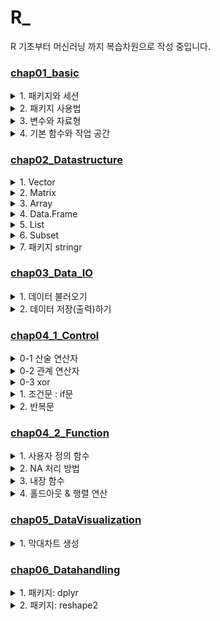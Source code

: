 # R_
R 기초부터 머신러닝 까지 복습차원으로 작성 중입니다. 

### [chap01_basic](https://github.com/Ki-Hong-Kim/R_/blob/master/R_script/chap01_basic.R)
<details>
    <summary>1. 패키지와 세션</summary>
    <blockquote> > 패키지와 세션의 정보를 확인 하는 방법 </blockquote>
</details>

<details>
    <summary>2. 패키지 사용법</summary>
    <blockquote> > 패키지 설치와 호출(활성화) </blockquote>
    <blockquote> > 패키지 문제 발생시 삭제하는 방법 </blockquote>
</details>

<details>
    <summary>3. 변수와 자료형</summary>
    <blockquote> > 변수란? </blockquote>
    <blockquote> > 변수 작성 규칙과 방식 </blockquote>
    <blockquote> > 데이터 타입 </blockquote>
</details>

<details>
    <summary>4. 기본 함수와 작업 공간</summary>
    <blockquote> > 기본 함수 확인 방법 </blockquote>
    <blockquote> > 작업공간 확인 및 설정 방법 </blockquote>
</details>

### [chap02_Datastructure](https://github.com/Ki-Hong-Kim/R_/blob/master/R_script/chap02_Datastructure.R)
<details>
    <summary>1. Vector</summary>
    <blockquote> > 벡터 생성 함수 : c(), seq(), rep() </blockquote>
    <blockquote> > vector index 사용방법 </blockquote>
</details>

<details>
    <summary>2. Matrix </summary>
    <blockquote> > Matrix 생성 함수 : matrix(), rbind(), cbind() </blockquote>
    <blockquote> > matrix index 사용방법 </blockquote>
    <blockquote> > broadcast 연산이란? </blockquote>
    <blockquote> > apply() </blockquote>
</details>

<details>
    <summary>3. Array </summary>
    <blockquote> > arry index 사용방법 </blockquote>
</details>

<details>
    <summary>4. Data.Frame </summary>
    <blockquote> > DataFrame 생성 방법: data.frame() </blockquote>
    <blockquote> > data.frame index 참조하는 방법: index or column </blockquote>
</details>

<details>
    <summary> 5. List </summary>
    <blockquote> > List index 참조하는 방법: key, value </blockquote>
    <blockquote> > List 형 변환 (List -> Matrix)</blockquote>
    <blockquote> > do.call() 함수 </blockquote>
</details>

<details>
    <summary> 6. Subset </summary>
    <blockquote> > subset 이란? </blockquote>
    <blockquote> > [실습] iris를 사용해 subset 생성 </blockquote>
</details>

<details>
    <summary> 7. 패키지 stringr  </summary>
    <blockquote> > 문자열 처리와 정규 표현식 </blockquote>
</details>

### [chap03_Data_IO](https://github.com/Ki-Hong-Kim/R_/blob/master/R_script/chap03_Data_IO.R)
<details>
    <summary>1. 데이터 불러오기 </summary>
    <blockquote> > 키보드 입력: scan() </blockquote>
    <blockquote> > 파일 읽기: read.table(), read.csv() <br> &emsp;&emsp;&emsp; 옵션: header, na.strings, file.choose() </blockquote>
    <blockquote> > xls/xlsx 읽기: 패키지 "xlsx" <br> &emsp;&emsp;&emsp;&emsp; 옵션: sheetindex, encoding</blockquote>
    <blockquote> > 인터넷 파일 읽기 <br>  &emsp;간단한 기초 통계 확인 </blockquote>
</details>
<details>
    <summary>2. 데이터 저장(출력)하기</summary>
    <blockquote> > 화면 출력: cat(), print() </blockquote>
    <blockquote> > 파일 저장: wrtie.table(), wrtie.csv(), write.xlse() </blockquote>
</details>

### [chap04_1_Control](https://github.com/Ki-Hong-Kim/R_/blob/master/R_script/chap04_1_Control.R)
<details>
<summary> 0-1 산술 연산자 </summary>
<div markdown="1"> 
    
|기호|예시|결과|
|--|--|--|
|+ (덧셈)|3 + 3| 6|
|- (뺄셈)|3 - 3| 0|
|* (곱셈)|3 * 3| 9|
|/ (나눗셈)| 6 / 3|2|
|%% (나머지)|5 %% 3|2|
|^ (제곱)|3 ^ 3| 27|

</div>
</details>

<details>
<summary> 0-2 관계 연산자 </summary>

<div markdown="1">

|관계 연산자|기호|예시(결과)|
|--|--|--|
|동등 연산자|== (같다), != (다르다)| 1 == 1 (True) <br> 1 !=  1 (False)|
|크기 비교 연산자|>, >=, <, <= | 5 > 1 (True) <br> 4 >= 4 (True) <br>  5 < 3 (False)|
|논리 연산자|& (and), \| (or), ! (negative)| 4 >= 4 & 3 == 3 (True) <br> 4 >= 4 \| 3 != 3 (True)|

<p> ** and 는 하나라도 거짓일 경우 False, or은 하나라도 참일 경우 True </p>

</div>
</details>

<details><summary> 0-3 xor </summary><blockquote> xor 서로 상반된 값을 갖고 있다면 True <br> &emsp;&nbsp;&nbsp; 서로 같은 값을 갖고 있다면 False </blockquote></details>

<details>
<summary> 1. 조건문 : if문 </summary>
<div markdown="1">
    
|조건문| 양식 |
|--|--|
|if else| if(조건문){조건 충족 함수} else {조건 미충족 함수}|
|if else if else| if(조건1){조건1 충족} else if(조건2){조건2 충족} else {조건2 충족x} <br> **여러 조건을 사용해야하면 계속 if else를 추가할 수 있다.|
|ifelse| ifelse(조건, 조건 충족, 조건 미충족)|
</div>
        
</details>

<details>
    <summary> 2. 반복문 </summary>
    <blockquote> > for 문 </blockquote>
    <blockquote> > while 문 </blockquote>
    <p> 두 반복의 차이점: for은 반복 횟수가 정해져있고 while은 조건 충족할때 까지 무한 반복한다. </p>
</details>

### [chap04_2_Function](https://github.com/Ki-Hong-Kim/R_/blob/master/R_script/chap04_2_Function.R)
<details>
    <summary>1. 사용자 정의 함수 </summary>
    <blockquote> > 함수: 매개변수 </blockquote>
    <blockquote> > 함수: return </blockquote>
</details>

<details>
    <summary> 2. NA 처리 방법 </summary>
    <blockquote> > NA값 제거: na.omit(x) </blockquote>
    <blockquote> > 조건문을 활용한 다른 값으로 대체 </blockquote>
</details>

<details>
    <summary> 3. 내장 함수 </summary>
    <blockquote> > 기술 통계 함수 </blockquote>
    <blockquote> > 난수 생성 함수 </blockquote>
</details>

<details>
    <summary> 4. 홀드아웃 & 행렬 연산 </summary>
    <blockquote> > 홀드 아웃 </blockquote>
    <blockquote> > 행렬  </blockquote>
</details>

### [chap05_DataVisualization](https://github.com/Ki-Hong-Kim/R_/blob/master/R_script/chap05_DataVisualization.R)
<details>
    <summary> 1. 막대차트 생성 </summary>
    
    차트 생성시 필요한 변수 
    > 축 범위 설정 : xlim, ylim
    > 그래프 제목 : title
    > 사용할 색 : col
    > 막대 차트 방향(가로, 세로) : horize
    > 그래프 범례 설정: legend
    > 데이터 누적 출력 여부: beside
    
</details>

### [chap06_Datahandling](https://github.com/Ki-Hong-Kim/R_/blob/master/R_script/chap06_Datahandling.R)
<details> 
    <summary> 1. 패키지: dplyr  </summary>
        1. 파이프 연산자 (%>%)
        2. filter, select, arrange, mutate, summarise, group_by
</details>
<details> 
    <summary> 2. 패키지: reshape2 </summary>
    > dcast, melt, acaset
</details>
